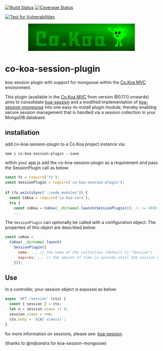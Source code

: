 [![Build Status](https://travis-ci.org/jaysaurus/co-koa-session-plugin.svg?branch=master)](https://travis-ci.org/jaysaurus/co-koa-session-plugin)
[![Coverage Status](https://coveralls.io/repos/github/jaysaurus/co-koa-session-plugin/badge.svg?branch=master)](https://coveralls.io/github/jaysaurus/co-koa-session-plugin?branch=master)

[![Test for Vulnerabilities](https://snyk.io/test/github/jaysaurus/co-koa-session-plugin/badge.svg)](https://snyk.io/test/github/jaysaurus/co-koa-session-plugin)

<a title="Co.Koa on github" href="https://jaysaurus.github.io/Co.Koa">
<img alt="Co.Koa header" title="Co.Koa" style="margin: 0 15%; width: 70%" src="https://raw.githubusercontent.com/jaysaurus/Co.Koa/master/siteStrapCoKoa.png?sanitize=true" />
</a>

# co-koa-session-plugin

koa-session plugin with support for mongoose within the [Co.Koa MVC](http://cokoajs.com) environment.

This plugin (available in the [Co.Koa MVC](http://cokoajs.com) from version @0.17.0 onwards)  aims to consolidate [koa-session](https://npmjs/package/koa-session) and a modified implementation of [koa-session-mongoose](https://www.npmjs.com/package/koa-session-mongoose) into one easy-to-install plugin module; thereby enabling secure session management that is handled via a session collection in your MongoDB database.

## installation

add co-koa-session-plugin to a Co.Koa project instance via:

```
npm i co-koa-session-plugin --save
```

within your app.js add the co-koa-session-plugin as a requirement and pass the SessionPlugin call as below:

```javascript
const fs = require('fs');
const SessionPlugin = require('co-koa-session-plugin');

if (fs.existsSync('./node_modules')) {
  const CoKoa = require('co-koa-core');
  try {
    const coKoa = CoKoa(__dirname).launch(SessionPlugin()); // <= HERE!
    ...
```

The `SessionPlugin` can optionally be called with a configuration object.  The properties of this object are described below:

```javascript
const coKoa =
  CoKoa(__dirname).launch(
    SessionPlugin({
      name: ... // the name of the collection (default is "Session")
      expires: ... // the amount of time in seconds until the session expires
    }));
```

## Use

In a controller, your session object is exposed as below:

```javascript
async 'GET /session' (ctx) {
  const { session } = ctx;
  let n = session.views || 0;
  session.views = ++n;
  ctx.body = `${n} view(s)`;
}
```

for more information on sessions, please see: [koa-session](https://npmjs/package/koa-session).

(thanks to @mjbondra for koa-session-mongoose)
